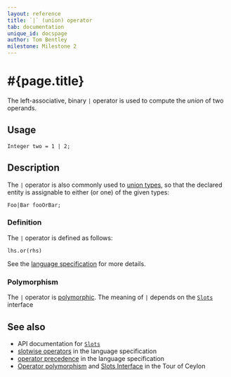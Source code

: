 ```yaml
---
layout: reference
title: `|` (union) operator
tab: documentation
unique_id: docspage
author: Tom Bentley
milestone: Milestone 2
---
```


# #{page.title}

The left-associative, binary `|` operator is used to compute the 
*union* of two operands.

## Usage 

    Integer two = 1 | 2;

## Description

The `|` operator is also commonly used to [union types](/documentation/reference/structure/type), 
so that the declared entity is assignable to either (or one) of the given types:

    Foo|Bar fooOrBar;

### Definition

The `|` operator is defined as follows:

    lhs.or(rhs)

See the [language specification](#{site.urls.spec}#slotwise) for 
more details.

### Polymorphism

The `|` operator is [polymorphic](/documentation/reference/operator/operator-polymorphism). 
The meaning of `|` depends on the 
[`Slots`](#{site.urls.apidoc}/ceylon/language/interface_Slots.html) interface 

## See also

* API documentation for [`Slots`](#{site.urls.apidoc}/ceylon/language/interface_Slots.html)
* [slotwise operators](#{site.urls.spec}#slotwise) in the 
  language specification
* [operator precedence](#{site.urls.spec}#operatorprecedence) in the 
  language specification
* [Operator polymorphism](/documentation/tour/language-module/#operator_polymorphism) 
  and 
  [Slots Interface](/documentation/tour/language-module/#the_slots_interface) 
  in the Tour of Ceylon

